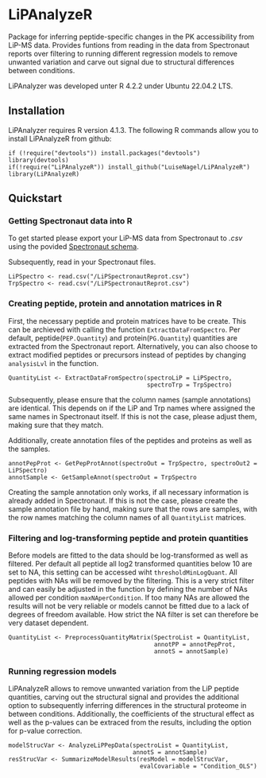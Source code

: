 # LiPAnalyzeR

Package for inferring peptide-specific changes in the PK accessibility from LiP-MS data. Provides funtions from reading in the data from Spectronaut reports over filtering to running different regression models to remove unwanted variation and carve out signal due to structural differences between conditions.

LiPAnalyzer was developed unter R 4.2.2 under Ubuntu 22.04.2 LTS.

## Installation

LiPAnalyzer requires R version 4.1.3. The following R commands allow you to install LiPAnalyzeR from github:
```
if (!require("devtools")) install.packages("devtools")
library(devtools)
if(!require("LiPAnalyzeR")) install_github("LuiseNagel/LiPAnalyzeR")
library(LiPAnalyzeR)
```

## Quickstart

### Getting Spectronaut data into R

To get started please export your LiP-MS data from Spectronaut to _.csv_ using the povided [Spectronaut schema](https://github.com/LuiseNagel/LiPAnalyzeR/blob/main/SpectroSchema_LipAnalyzerOut.rs).

Subsequently, read in your Spectronaut files.

```
LiPSpectro <- read.csv("/LiPSpectronautReprot.csv")
TrpSpectro <- read.csv("/LiPSpectronautReprot.csv")
```

### Creating peptide, protein and annotation matrices in R

First, the necessary peptide and protein matrices have to be create. This can be archieved with calling the function ```ExtractDataFromSpectro```. Per default, peptide(```PEP.Quantity```) and protein(```PG.Quantity```) quantities are extracted from the Spectronaut report. Alternatively, you can also choose to extract modified peptides or precursors instead of peptides by changing ```analysisLvl``` in the function.

```
QuantityList <- ExtractDataFromSpectro(spectroLiP = LiPSpectro,
                                       spectroTrp = TrpSpectro)
```

Subsequently, please ensure that the column names (sample annotations) are identical. This depends on if the LiP and Trp names where assigned the same names in Spectronaut itself. If this is not the case, please adjust them, making sure that they match.

Additionally, create annotation files of the peptides and proteins as well as the samples. 

```
annotPepProt <- GetPepProtAnnot(spectroOut = TrpSpectro, spectroOut2 = LiPSpectro)
annotSample <- GetSampleAnnot(spectroOut = TrpSpectro
```

Creating the sample annotation only works, if all necessary information is already added in Spectronaut. If this is not the case, please create the sample annotation file by hand, making sure that the rows are samples, with the row names matching the column names of all ```QuantityList``` matrices.


### Filtering and log-transforming peptide and protein quantities

Before models are fitted to the data should be log-transformed as well as filtered. Per default all peptide all log2 transformed quantities below 10 are set to NA, this setting can be accessed wiht ```thresholdMinLogQuant```. All peptides with NAs will be removed by the filtering. This is a very strict filter and can easily be adjusted in the function by defining the number of NAs allowed per condition ```maxNAperCondition```. If too many NAs are allowed the results will not be very reliable or models cannot be fitted due to a lack of degrees of freedom available. How strict the NA filter is set can therefore be very dataset dependent. 

```
QuantityList <- PreprocessQuantityMatrix(SpectroList = QuantityList,
                                         annotPP = annotPepProt,
                                         annotS = annotSample)
```

### Running regression models

LiPAnalyzeR allows to remove unwanted variation from the LiP peptide quantities, carving out the structural signal and provides the additional option to subsequently inferring differences in the structural proteome in between conditions. Additionally, the coefficients of the structural effect as well as the p-values can be extraced from the results, including the option for p-value correction.

```
modelStrucVar <- AnalyzeLiPPepData(spectroList = QuantityList, 
                                   annotS = annotSample)
resStrucVar <- SummarizeModelResults(resModel = modelStrucVar, 
                                     evalCovariable = "Condition_OLS")
```







